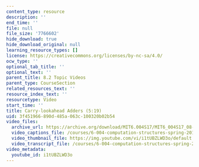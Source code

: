 ```yaml
---
content_type: resource
description: ''
end_time: ''
file: null
file_size: '7766602'
hide_download: true
hide_download_original: null
learning_resource_types: []
license: https://creativecommons.org/licenses/by-nc-sa/4.0/
ocw_type: ''
optional_tab_title: ''
optional_text: ''
parent_title: 8.2 Topic Videos
parent_type: CourseSection
related_resources_text: ''
resource_index_text: ''
resourcetype: Video
start_time: ''
title: Carry-lookahead Adders (5:19)
uid: 3f451966-890d-485a-063c-100320b02b54
video_files:
  archive_url: https://archive.org/download/MIT6.004S17/MIT6_004S17_08-02-03_300k.mp4
  video_captions_file: /courses/6-004-computation-structures-spring-2017/2027d92f5f03518492c8a3b8a2d4fc19_i1tUBZLWD3o.vtt
  video_thumbnail_file: https://img.youtube.com/vi/i1tUBZLWD3o/default.jpg
  video_transcript_file: /courses/6-004-computation-structures-spring-2017/5ce748b04db04e59c66ac2c32c7b95f9_i1tUBZLWD3o.pdf
video_metadata:
  youtube_id: i1tUBZLWD3o
---
```


